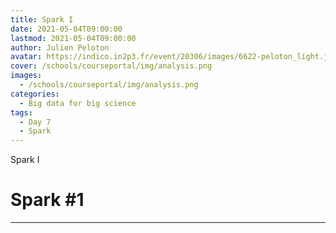 ```yaml
---
title: Spark I
date: 2021-05-04T09:00:00
lastmod: 2021-05-04T09:00:00
author: Julien Peloton
avatar: https://indico.in2p3.fr/event/20306/images/6622-peloton_light.jpg
cover: /schools/courseportal/img/analysis.png
images:
  - /schools/courseportal/img/analysis.png
categories:
  - Big data for big science
tags:
  - Day 7
  - Spark
---
```


Spark I

<!--more-->
<!---->

<!-- Dear instructor:
* The dates at the top of this markdown (.md) document will help order the classes in the portal.
Please, if you don't need to, do not change the one that is now.
* Take into account that there is a feature in the dates: if you use a date in the future, the class will be not visible in the portal until the date you have assigned.
* You can create dedicated folders if you need to.
* But if you simply need to add some pictures, you can use the folder ../static/img/ mentioned at the top as /schools/courseportal/img/
-->

<!---->

# Spark #1


---
